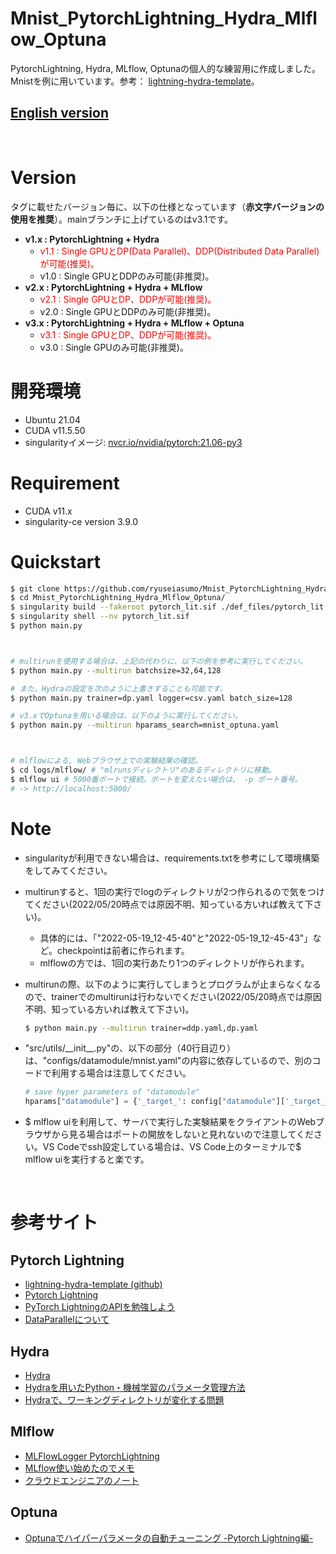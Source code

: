 # Mnist_PytorchLightning_Hydra_Mlflow_Optuna
PytorchLightning, Hydra, MLflow, Optunaの個人的な練習用に作成しました。Mnistを例に用いています。参考： [lightning-hydra-template](https://github.com/ashleve/lightning-hydra-template)。

## __[English version](./README_EN.md)__
<br/>

# Version
タグに載せたバージョン毎に、以下の仕様となっています（__赤文字バージョンの使用を推奨__）。mainブランチに上げているのはv3.1です。
* __v1.x : PytorchLightning + Hydra__
    * <span style="color: red; ">v1.1 : Single GPUとDP(Data Parallel)、DDP(Distributed Data Parallel)が可能(推奨)。</span>
    * v1.0 : Single GPUとDDPのみ可能(非推奨)。
* __v2.x : PytorchLightning + Hydra + MLflow__
    * <span style="color: red; ">v2.1 : Single GPUとDP、DDPが可能(推奨)。</span>
    * v2.0 : Single GPUとDDPのみ可能(非推奨)。
* __v3.x : PytorchLightning + Hydra + MLflow + Optuna__
    * <span style="color: red; ">v3.1 : Single GPUとDP、DDPが可能(推奨)。</span>
    * v3.0 : Single GPUのみ可能(非推奨)。

# 開発環境
* Ubuntu 21.04
* CUDA v11.5.50
* singularityイメージ: [nvcr.io/nvidia/pytorch:21.06-py3](https://docs.nvidia.com/deeplearning/frameworks/pytorch-release-notes/rel_21-06.html)

# Requirement
* CUDA v11.x
* singularity-ce version 3.9.0

# Quickstart
<!-- ## singularityイメージの作成 -->
```bash
$ git clone https://github.com/ryuseiasumo/Mnist_PytorchLightning_Hydra_Mlflow_Optuna
$ cd Mnist_PytorchLightning_Hydra_Mlflow_Optuna/
$ singularity build --fakeroot pytorch_lit.sif ./def_files/pytorch_lit.def
$ singularity shell --nv pytorch_lit.sif
$ python main.py



# multirunを使用する場合は、上記の代わりに、以下の例を参考に実行してください。
$ python main.py --multirun batchsize=32,64,128

# また、Hydraの設定を次のように上書きすることも可能です。
$ python main.py trainer=dp.yaml logger=csv.yaml batch_size=128

# v3.xでOptunaを用いる場合は、以下のように実行してください。
$ python main.py --multirun hparams_search=mnist_optuna.yaml



# mlflowによる, Webブラウザ上での実験結果の確認。
$ cd logs/mlflow/ # "mlrunsディレクトリ"のあるディレクトリに移動。
$ mlflow ui # 5000番ポートで接続。ポートを変えたい場合は、 -p ポート番号。
# -> http://localhost:5000/
```


# Note
* singularityが利用できない場合は、requirements.txtを参考にして環境構築をしてみてください。


* multirunすると、1回の実行でlogのディレクトリが2つ作られるので気をつけてください(2022/05/20時点では原因不明、知っている方いれば教えて下さい)。
    * 具体的には、「"2022-05-19_12-45-40"と"2022-05-19_12-45-43"」など。checkpointは前者に作られます。
    * mlflowの方では、1回の実行あたり1つのディレクトリが作られます。
<!-- DDPで実行する場合、multirunするとエラーになるので気をつけてください(2022/05/17時点では原因不明、知っている方いれば教えて下さい)。 -->


* multirunの際、以下のように実行してしまうとプログラムが止まらなくなるので、trainerでのmultirunは行わないでください(2022/05/20時点では原因不明、知っている方いれば教えて下さい)。
    ```bash
    $ python main.py --multirun trainer=ddp.yaml,dp.yaml
    ```


* "src/utils/\_\_init\_\_.py"の、以下の部分（40行目辺り）は、"configs/datamodule/mnist.yaml"の内容に依存しているので、別のコードで利用する場合は注意してください。
    ```python
    # save hyper parameters of "datamodule"
    hparams["datamodule"] = {'_target_': config["datamodule"]['_target_'], 'data_dir': config["datamodule"]['data_dir'], 'batch_size': config["datamodule"]['batch_size'], 'train_val_test_split': config["datamodule"]['train_val_test_split'], 'pin_memory': config["datamodule"]['pin_memory']}
    ```
    
* \$ mlflow uiを利用して、サーバで実行した実験結果をクライアントのWebブラウザから見る場合はポートの開放をしないと見れないので注意してください。VS Codeでssh設定している場合は、VS Code上のターミナルで\$ mlflow uiを実行すると楽です。


<br/>

# 参考サイト

## Pytorch Lightning
* [lightning-hydra-template (github)](https://github.com/ashleve/lightning-hydra-template)
* [Pytorch Lightning](https://www.pytorchlightning.ai/)
* [PyTorch LightningのAPIを勉強しよう](https://qiita.com/ground0state/items/c1d705ca2ee329cdfae4)
* [DataParallelについて](https://pytorch-lightning.readthedocs.io/en/1.5.8/advanced/multi_gpu.html)

## Hydra
* [Hydra](https://hydra.cc/docs/intro/)
* [Hydraを用いたPython・機械学習のパラメータ管理方法](https://zenn.dev/kwashizzz/articles/ml-hydra-param)
* [Hydraで、ワーキングディレクトリが変化する問題](https://zenn.dev/ken7/articles/149becf3bea910)

## Mlflow
* [MLFlowLogger PytorchLightning](https://pytorch-lightning.readthedocs.io/en/stable/extensions/generated/pytorch_lightning.loggers.MLFlowLogger.html#pytorch_lightning.loggers.MLFlowLogger)
* [MLflow使い始めたのでメモ](https://zenn.dev/currypurin/articles/15bd449da18807b08f89)
* [クラウドエンジニアのノート](https://tmyoda.hatenablog.com/entry/20210422/1619085282#Runs)

## Optuna
* [Optunaでハイパーパラメータの自動チューニング -Pytorch Lightning編-](https://cpp-learning.com/optuna-pytorch/#Optuna_-Pytorch_Lightning)
